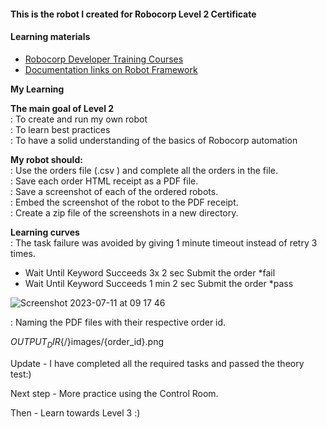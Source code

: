<h4>This is the robot I created for Robocorp Level 2 Certificate</h4>

<h4>Learning materials</h4>

- [Robocorp Developer Training Courses](https://robocorp.com/docs/courses)
- [Documentation links on Robot Framework](https://robocorp.com/docs/languages-and-frameworks/robot-framework)

**My Learning**

<b>The main goal of Level 2</b> </br>
: To create and run my own robot </br>
: To learn best practices </br>
: To have a solid understanding of the basics of Robocorp automation </br>

<b>My robot should: </b></br>
: Use the orders file (.csv ) and complete all the orders in the file. </br>
: Save each order HTML receipt as a PDF file.</br>
: Save a screenshot of each of the ordered robots.</br>
: Embed the screenshot of the robot to the PDF receipt.</br>
: Create a zip file of the screenshots in a new directory. </br>

<b>Learning curves</b></br>
: The task failure was avoided by giving 1 minute timeout instead of retry 3 times. </br>

- Wait Until Keyword Succeeds    3x    2 sec    Submit the order    *fail</br>
- Wait Until Keyword Succeeds    1 min    2 sec    Submit the order  *pass</br>

![Screenshot 2023-07-11 at 09 17 46](https://github.com/taksgarby/RobotFramework_Level2/assets/91882718/25e0d764-2446-4367-a2c8-335943b71ad5)

: Naming the PDF files with their respective order id.  </br>

${OUTPUT_DIR}${/}images${/}${order_id}.png</br>


Update - 
I have completed all the required tasks and passed the theory test:) 

Next step - 
More practice using the Control Room.

Then - 
Learn towards Level 3 :) 
